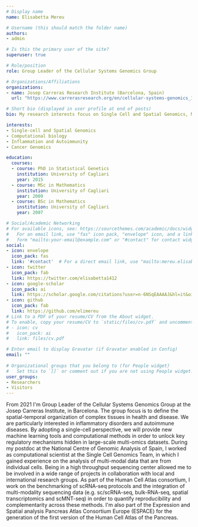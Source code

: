 ```yaml
---
# Display name
name: Elisabetta Mereu

# Username (this should match the folder name)
authors:
- admin

# Is this the primary user of the site?
superuser: true

# Role/position
role: Group Leader of the Cellular Systems Genomics Group

# Organizations/Affiliations
organizations:
- name: Josep Carreras Research Institute (Barcelona, Spain) 
  url: "https://www.carrerasresearch.org/en/cellular-systems-genomics_169432"

# Short bio (displayed in user profile at end of posts)
bio: My research interests focus on Single Cell and Spatial Genomics, Machine Learning, Human Cell Atlas,  Autoimmunity and Inflammatory disorders.

interests:
- Single-cell and Spatial Genomics
- Computational biology
- Inflammation and Autoimmunity
- Cancer Genomics

education:
  courses:
  - course: PhD in Statistical Genetics
    institution: University of Cagliari
    year: 2015
  - course: MSc in Mathematics
    institution: University of Cagliari
    year: 2009
  - course: BSc in Mathematics
    institution: University of Cagliari
    year: 2007

# Social/Academic Networking
# For available icons, see: https://sourcethemes.com/academic/docs/widgets/#icons
#   For an email link, use "fas" icon pack, "envelope" icon, and a link in the
#   form "mailto:your-email@example.com" or "#contact" for contact widget.
social:
- icon: envelope
  icon_pack: fas
  link: '#contact'  # For a direct email link, use "mailto:mereu.elisabetta@gmail.com".
- icon: twitter
  icon_pack: fab
  link: https://twitter.com/elisabetta1412
- icon: google-scholar
  icon_pack: ai
  link: https://scholar.google.com/citations?user=n-6NSqEAAAAJ&hl=it&oi=ao
- icon: github
  icon_pack: fab
  link: https://github.com/elimereu
# Link to a PDF of your resume/CV from the About widget.
# To enable, copy your resume/CV to `static/files/cv.pdf` and uncomment the lines below.  
# - icon: cv
#   icon_pack: ai
#   link: files/cv.pdf

# Enter email to display Gravatar (if Gravatar enabled in Config)
email: ""
  
# Organizational groups that you belong to (for People widget)
#   Set this to `[]` or comment out if you are not using People widget.  
user_groups:
- Researchers
- Visitors
---
```


From 2021 I'm Group Leader of the Cellular Systems Genomics Group at the Josep Carreras Institute, in Barcelona. The group focus is to define the spatial-temporal organization of complex tissues in health and disease. We are particularly interested in inflammatory disorders and autoimmune diseases. By adopting a single-cell perspective, we will provide new machine learning tools and computational methods in order to unlock key regulatory mechanisms hidden in large-scale multi-omics datasets. During my postdoc at the National Centre of Genomic Analysis of Spain, I worked as computational scientist at the Single Cell Genomics Team, in which I gained experience on the analysis of multi-modal data that are from individual cells. Being in a high throughput sequencing center allowed me to be involved in a wide range of projects in collaboration with local and international research groups. As part of the Human Cell Atlas consortium, I work on the benchmarking of scRNA-seq protocols and the integration of multi-modality sequencing data (e.g. sc/scRNA-seq, bulk-RNA-seq, spatial transcriptomics and scMNT-seq) in order to quantify reproducibility and complementarity across these methods. I'm also part of the Expression and Spatial analysis Pancreas Atlas Consortium Europe (ESPACE) for the generation of the first version of the Human Cell Atlas of the Pancreas.





